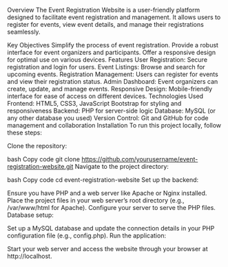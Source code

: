 Overview
The Event Registration Website is a user-friendly platform designed to facilitate event registration and management. It allows users to register for events, view event details, and manage their registrations seamlessly.

Key Objectives
Simplify the process of event registration.
Provide a robust interface for event organizers and participants.
Offer a responsive design for optimal use on various devices.
Features
User Registration: Secure registration and login for users.
Event Listings: Browse and search for upcoming events.
Registration Management: Users can register for events and view their registration status.
Admin Dashboard: Event organizers can create, update, and manage events.
Responsive Design: Mobile-friendly interface for ease of access on different devices.
Technologies Used
Frontend:
HTML5, CSS3, JavaScript
Bootstrap for styling and responsiveness
Backend:
PHP for server-side logic
Database:
MySQL (or any other database you used)
Version Control:
Git and GitHub for code management and collaboration
Installation
To run this project locally, follow these steps:

Clone the repository:

bash
Copy code
git clone https://github.com/yourusername/event-registration-website.git
Navigate to the project directory:

bash
Copy code
cd event-registration-website
Set up the backend:

Ensure you have PHP and a web server like Apache or Nginx installed.
Place the project files in your web server’s root directory (e.g., /var/www/html for Apache).
Configure your server to serve the PHP files.
Database setup:

Set up a MySQL database and update the connection details in your PHP configuration file (e.g., config.php).
Run the application:

Start your web server and access the website through your browser at http://localhost.

